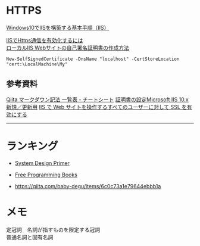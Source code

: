 # HTTPS
[Windows10でIISを構築する基本手順（IIS）](https://qiita.com/portfoliokns3/items/2b1da4ffaa4669c63724#:~:text=Windows10でIISを構築する基本手順（IIS）%201%20"Windowsの機能の有効かまたは無効化"から"Windowsの機能"設定を行う%202%20インターネットインフォメーションサービスを設定する%203,IISの起動ができているかを確認する%204%20接続がうまくいかない場合は、ファイアーウォールの設定を確認する%205%20制御するためのIISマネージャー%206%20接続先ページを変更してみる)

[IISでHttps通信を有効化するには](https://migratory-worker.com/archives/3871)  
[ローカルIIS Webサイトの自己署名証明書の作成方法](https://qiita.com/SY81517/items/347e86582054f8e92742)
```
New-SelfSignedCertificate -DnsName "localhost" -CertStoreLocation "cert:\LocalMachine\My"
```


## 参考資料
[Qiita マークダウン記法 一覧表・チートシート](https://qiita.com/kamorits/items/6f342da395ad57468ae3)
[証明書の設定Microsoft IIS 10.x 新規／更新用](https://www.secomtrust.net/service/pfw/apply/sr/3_2_msIIS10.html)
[IIS で Web サイトを操作するすべてのユーザーに対して SSL を有効にする](https://learn.microsoft.com/ja-jp/troubleshoot/developer/webapps/iis/www-administration-management/enable-ssl-all-customers)


---
# ランキング
+ [System Design Primer](https://github.com/donnemartin/system-design-primer/blob/master/README-ja.md)
+ [Free Programming Books](https://github.com/EbookFoundation/free-programming-books/blob/main/books/free-programming-books-ja.md)

+ <https://qiita.com/baby-degu/items/6c0c73a1e79644ebbb1a>

# メモ

定冠詞　名詞が指すものを限定する冠詞  
普通名詞と固有名詞
